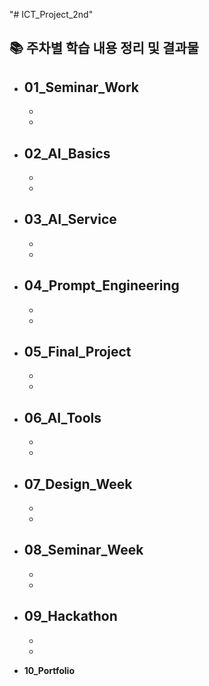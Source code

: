 "# ICT_Project_2nd" 

## 📚 주차별 학습 내용 정리 및 결과물

- **01_Seminar_Work**  
  - 
  - 
  - 

- **02_AI_Basics**  
  - 
  - 
  - 

- **03_AI_Service**  
  - 
  - 
  - 

- **04_Prompt_Engineering**  
  - 
  - 
  - 

- **05_Final_Project**  
  - 
  - 
  - 

- **06_AI_Tools**  
  - 
  - 
  - 

- **07_Design_Week**  
  - 
  - 
  - 

- **08_Seminar_Week**  
  - 
  - 
  - 

- **09_Hackathon**  
  - 
  - 
  - 

- **10_Portfolio**  
